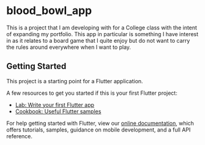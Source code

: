 # blood_bowl_app

This is a project that I am developing with for a College class with the intent of expanding my portfolio. This app in particular is something I have interest in as it relates to a board game that I quite enjoy but do not want to carry the rules around everywhere when I want to play.

## Getting Started

This project is a starting point for a Flutter application.

A few resources to get you started if this is your first Flutter project:

- [Lab: Write your first Flutter app](https://flutter.dev/docs/get-started/codelab)
- [Cookbook: Useful Flutter samples](https://flutter.dev/docs/cookbook)

For help getting started with Flutter, view our
[online documentation](https://flutter.dev/docs), which offers tutorials,
samples, guidance on mobile development, and a full API reference.
